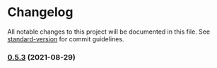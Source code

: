 # Changelog

All notable changes to this project will be documented in this file. See [standard-version](https://github.com/conventional-changelog/standard-version) for commit guidelines.

### [0.5.3](https://github.com/toshimaru/backlog-pr-link-action/compare/v0.5.2...v0.5.3) (2021-08-29)
